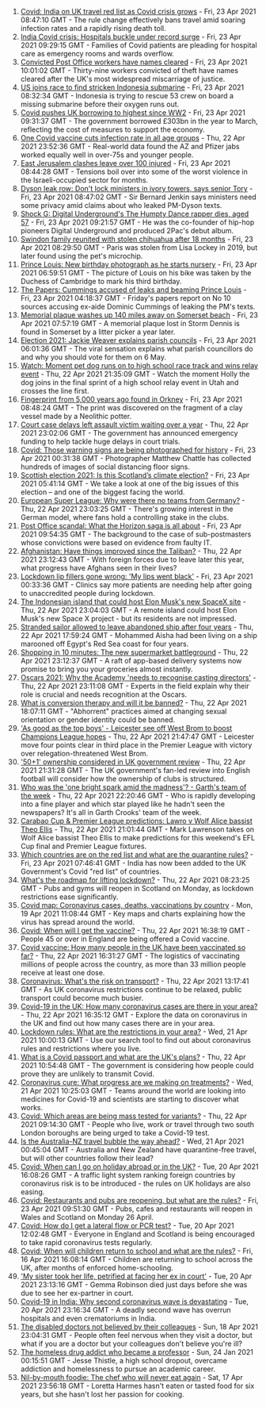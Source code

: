 1. [Covid: India on UK travel red list as Covid crisis grows](https://www.bbc.co.uk/news/uk-56848006) - Fri, 23 Apr 2021 08:47:10 GMT - The rule change effectively bans travel amid soaring infection rates and a rapidly rising death toll.
2. [India Covid crisis: Hospitals buckle under record surge](https://www.bbc.co.uk/news/world-asia-56858403) - Fri, 23 Apr 2021 09:29:15 GMT - Families of Covid patients are pleading for hospital care as emergency rooms and wards overflow.
3. [Convicted Post Office workers have names cleared](https://www.bbc.co.uk/news/business-56859357) - Fri, 23 Apr 2021 10:01:02 GMT - Thirty-nine workers convicted of theft have names cleared after the UK's most widespread miscarriage of justice.
4. [US joins race to find stricken Indonesia submarine](https://www.bbc.co.uk/news/world-asia-56851487) - Fri, 23 Apr 2021 08:32:34 GMT - Indonesia is trying to rescue 53 crew on board a missing submarine before their oxygen runs out.
5. [Covid pushes UK borrowing to highest since WW2](https://www.bbc.co.uk/news/business-56856195) - Fri, 23 Apr 2021 09:31:37 GMT - The government borrowed £303bn in the year to March, reflecting the cost of measures to support the economy.
6. [One Covid vaccine cuts infection rate in all age groups](https://www.bbc.co.uk/news/health-56844220) - Thu, 22 Apr 2021 23:52:36 GMT - Real-world data found the AZ and Pfizer jabs worked equally well in over-75s and younger people.
7. [East Jerusalem clashes leave over 100 injured](https://www.bbc.co.uk/news/world-middle-east-56854275) - Fri, 23 Apr 2021 08:44:28 GMT - Tensions boil over into some of the worst violence in the Israeli-occupied sector for months.
8. [Dyson leak row: Don't lock ministers in ivory towers, says senior Tory](https://www.bbc.co.uk/news/uk-politics-56856901) - Fri, 23 Apr 2021 08:47:02 GMT - Sir Bernard Jenkin says ministers need some privacy amid claims about who leaked PM-Dyson texts.
9. [Shock G: Digital Underground's The Humpty Dance rapper dies, aged 57](https://www.bbc.co.uk/news/entertainment-arts-56857349) - Fri, 23 Apr 2021 09:21:57 GMT - He was the co-founder of hip-hop pioneers Digital Underground and produced 2Pac's debut album.
10. [Swindon family reunited with stolen chihuahua after 18 months](https://www.bbc.co.uk/news/uk-england-wiltshire-56856849) - Fri, 23 Apr 2021 08:29:50 GMT - Paris was stolen from Lisa Lockey in 2019, but later found using the pet's microchip.
11. [Prince Louis: New birthday photograph as he starts nursery](https://www.bbc.co.uk/news/uk-56853207) - Fri, 23 Apr 2021 06:59:51 GMT - The picture of Louis on his bike was taken by the Duchess of Cambridge to mark his third birthday.
12. [The Papers: Cummings accused of leaks and beaming Prince Louis](https://www.bbc.co.uk/news/blogs-the-papers-56854427) - Fri, 23 Apr 2021 04:18:37 GMT - Friday's papers report on No 10 sources accusing ex-aide Dominic Cummings of leaking the PM's texts.
13. [Memorial plaque washes up 140 miles away on Somerset beach](https://www.bbc.co.uk/news/uk-england-somerset-56847542) - Fri, 23 Apr 2021 07:57:19 GMT - A memorial plaque lost in Storm Dennis is found in Somerset by a litter picker a year later.
14. [Election 2021: Jackie Weaver explains parish councils](https://www.bbc.co.uk/news/uk-england-leeds-56847148) - Fri, 23 Apr 2021 06:01:36 GMT - The viral sensation explains what parish councillors do and why you should vote for them on 6 May.
15. [Watch: Moment pet dog runs on to high school race track and wins relay event](https://www.bbc.co.uk/sport/av/athletics/56854177) - Thu, 22 Apr 2021 21:35:09 GMT - Watch the moment Holly the dog joins in the final sprint of a high school relay event in Utah and crosses the line first.
16. [Fingerprint from 5,000 years ago found in Orkney](https://www.bbc.co.uk/news/uk-scotland-north-east-orkney-shetland-56858268) - Fri, 23 Apr 2021 08:48:24 GMT - The print was discovered on the fragment of a clay vessel made by a Neolithic potter.
17. [Court case delays left assault victim waiting over a year](https://www.bbc.co.uk/news/uk-56765175) - Thu, 22 Apr 2021 23:02:06 GMT - The government has announced emergency funding to help tackle huge delays in court trials.
18. [Covid: Those warning signs are being photographed for history](https://www.bbc.co.uk/news/in-pictures-56675382) - Fri, 23 Apr 2021 00:31:38 GMT - Photographer Matthew Chattle has collected hundreds of images of social distancing floor signs.
19. [Scottish election 2021: Is this Scotland’s climate election?](https://www.bbc.co.uk/news/uk-scotland-56848288) - Fri, 23 Apr 2021 05:41:14 GMT - We take a look at one of the big issues of this election – and one of the biggest facing the world.
20. [European Super League: Why were there no teams from Germany?](https://www.bbc.co.uk/news/world-europe-56845662) - Thu, 22 Apr 2021 23:03:25 GMT - There's growing interest in the German model, where fans hold a controlling stake in the clubs.
21. [Post Office scandal: What the Horizon saga is all about](https://www.bbc.co.uk/news/business-56718036) - Fri, 23 Apr 2021 09:54:35 GMT - The background to the case of sub-postmasters whose convictions were based on evidence from faulty IT.
22. [Afghanistan: Have things improved since the Taliban?](https://www.bbc.co.uk/news/56779160) - Thu, 22 Apr 2021 23:12:43 GMT - With foreign forces due to leave later this year, what progress have Afghans seen in their lives?
23. [Lockdown lip fillers gone wrong: 'My lips went black'](https://www.bbc.co.uk/news/newsbeat-56845921) - Fri, 23 Apr 2021 00:33:36 GMT - Clinics say more patients are needing help after going to unaccredited people during lockdown.
24. [The Indonesian island that could host Elon Musk's new SpaceX site](https://www.bbc.co.uk/news/world-asia-56797133) - Thu, 22 Apr 2021 23:04:03 GMT - A remote island could host Elon Musk's new Space X project - but its residents are not impressed.
25. [Stranded sailor allowed to leave abandoned ship after four years](https://www.bbc.co.uk/news/world-middle-east-56842506) - Thu, 22 Apr 2021 17:59:24 GMT - Mohammed Aisha had been living on a ship marooned off Egypt's Red Sea coast for four years.
26. [Shopping in 10 minutes: The new supermarket battleground](https://www.bbc.co.uk/news/business-56720044) - Thu, 22 Apr 2021 23:12:37 GMT - A raft of app-based delivery systems now promise to bring you your groceries almost instantly.
27. [Oscars 2021: Why the Academy 'needs to recognise casting directors'](https://www.bbc.co.uk/news/entertainment-arts-56813184) - Thu, 22 Apr 2021 23:11:08 GMT - Experts in the field explain why their role is crucial and needs recognition at the Oscars.
28. [What is conversion therapy and will it be banned?](https://www.bbc.co.uk/news/explainers-56496423) - Thu, 22 Apr 2021 18:07:11 GMT - "Abhorrent" practices aimed at changing sexual orientation or gender identity could be banned.
29. ['As good as the top boys' - Leicester see off West Brom to boost Champions League hopes](https://www.bbc.co.uk/sport/football/56754992) - Thu, 22 Apr 2021 21:47:47 GMT - Leicester move four points clear in third place in the Premier League with victory over relegation-threatened West Brom.
30. ['50+1' ownership considered in UK government review](https://www.bbc.co.uk/sport/football/56852632) - Thu, 22 Apr 2021 21:31:28 GMT - The UK government's fan-led review into English football will consider how the ownership of clubs is structured.
31. [Who was the 'one bright spark amid the madness'? - Garth's team of the week](https://www.bbc.co.uk/sport/football/56849170) - Thu, 22 Apr 2021 22:20:46 GMT - Who is rapidly developing into a fine player and which star played like he hadn't seen the newspapers? It's all in Garth Crooks' team of the week.
32. [Carabao Cup & Premier League predictions: Lawro v Wolf Alice bassist Theo Ellis](https://www.bbc.co.uk/sport/football/56833320) - Thu, 22 Apr 2021 21:01:44 GMT - Mark Lawrenson takes on Wolf Alice bassist Theo Ellis to make predictions for this weekend's EFL Cup final and Premier League fixtures.
33. [Which countries are on the red list and what are the quarantine rules?](https://www.bbc.co.uk/news/explainers-52544307) - Fri, 23 Apr 2021 07:46:41 GMT - India has now been added to the UK Government's Covid "red list" of countries.
34. [What's the roadmap for lifting lockdown?](https://www.bbc.co.uk/news/explainers-52530518) - Thu, 22 Apr 2021 08:23:25 GMT - Pubs and gyms will reopen in Scotland on Monday, as lockdown restrictions ease significantly.
35. [Covid map: Coronavirus cases, deaths, vaccinations by country](https://www.bbc.co.uk/news/world-51235105) - Mon, 19 Apr 2021 11:08:44 GMT - Key maps and charts explaining how the virus has spread around the world.
36. [Covid: When will I get the vaccine?](https://www.bbc.co.uk/news/health-55045639) - Thu, 22 Apr 2021 16:38:19 GMT - People 45 or over in England are being offered a Covid vaccine.
37. [Covid vaccine: How many people in the UK have been vaccinated so far?](https://www.bbc.co.uk/news/health-55274833) - Thu, 22 Apr 2021 16:31:27 GMT - The logistics of vaccinating millions of people across the country, as more than 33 million people receive at least one dose.
38. [Coronavirus: What's the risk on transport?](https://www.bbc.co.uk/news/health-51736185) - Thu, 22 Apr 2021 13:17:41 GMT - As UK coronavirus restrictions continue to be relaxed, public transport could become much busier.
39. [Covid-19 in the UK: How many coronavirus cases are there in your area?](https://www.bbc.co.uk/news/uk-51768274) - Thu, 22 Apr 2021 16:35:12 GMT - Explore the data on coronavirus in the UK and find out how many cases there are in your area.
40. [Lockdown rules: What are the restrictions in your area?](https://www.bbc.co.uk/news/uk-54373904) - Wed, 21 Apr 2021 10:00:13 GMT - Use our search tool to find out about coronavirus rules and restrictions where you live.
41. [What is a Covid passport and what are the UK's plans?](https://www.bbc.co.uk/news/explainers-55718553) - Thu, 22 Apr 2021 10:54:48 GMT - The government is considering how people could prove they are unlikely to transmit Covid.
42. [Coronavirus cure: What progress are we making on treatments?](https://www.bbc.co.uk/news/health-52354520) - Wed, 21 Apr 2021 10:25:03 GMT - Teams around the world are looking into medicines for Covid-19 and scientists are starting to discover what works.
43. [Covid: Which areas are being mass tested for variants?](https://www.bbc.co.uk/news/explainers-54872039) - Thu, 22 Apr 2021 09:14:30 GMT - People who live, work or travel through two south London boroughs are being urged to take a Covid-19 test.
44. [Is the Australia-NZ travel bubble the way ahead?](https://www.bbc.co.uk/news/business-56796943) - Wed, 21 Apr 2021 00:45:04 GMT - Australia and New Zealand have quarantine-free travel, but will other countries follow their lead?
45. [Covid: When can I go on holiday abroad or in the UK?](https://www.bbc.co.uk/news/explainers-52646738) - Tue, 20 Apr 2021 16:08:26 GMT - A traffic light system ranking foreign countries by coronavirus risk is to be introduced - the rules on UK holidays are also easing.
46. [Covid: Restaurants and pubs are reopening, but what are the rules?](https://www.bbc.co.uk/news/business-52977388) - Fri, 23 Apr 2021 09:51:30 GMT - Pubs, cafes and restaurants will reopen in Wales and Scotland on Monday 26 April.
47. [Covid: How do I get a lateral flow or PCR test?](https://www.bbc.co.uk/news/health-51943612) - Tue, 20 Apr 2021 12:02:48 GMT - Everyone in England and Scotland is being encouraged to take rapid coronavirus tests regularly.
48. [Covid: When will children return to school and what are the rules?](https://www.bbc.co.uk/news/education-51643556) - Fri, 16 Apr 2021 16:08:14 GMT - Children are returning to school across the UK, after months of enforced home-schooling.
49. ['My sister took her life, petrified at facing her ex in court'](https://www.bbc.co.uk/news/uk-56539465) - Tue, 20 Apr 2021 23:13:16 GMT - Gemma Robinson died just days before she was due to see her ex-partner in court.
50. [Covid-19 in India: Why second coronavirus wave is devastating](https://www.bbc.co.uk/news/world-asia-india-56811315) - Tue, 20 Apr 2021 23:16:34 GMT - A deadly second wave has overrun hospitals and even crematoriums in India.
51. [The disabled doctors not believed by their colleagues](https://www.bbc.co.uk/news/disability-56244376) - Sun, 18 Apr 2021 23:04:31 GMT - People often feel nervous when they visit a doctor, but what if you are a doctor but your colleagues don't believe you're ill?
52. [The homeless drug addict who became a professor](https://www.bbc.co.uk/news/stories-55559382) - Sun, 24 Jan 2021 00:15:51 GMT - Jesse Thistle, a high school dropout, overcame addiction and homelessness to pursue an academic career.
53. [Nil-by-mouth foodie: The chef who will never eat again](https://www.bbc.co.uk/news/stories-56688582) - Sat, 17 Apr 2021 23:56:18 GMT - Loretta Harmes hasn't eaten or tasted food for six years, but she hasn't lost her passion for cooking.
